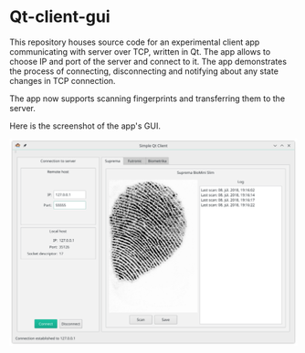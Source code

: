 # Qt-client-gui
This repository houses source code for an experimental client app communicating with server over TCP, written in Qt. The app allows to choose IP and port of the server and connect to it. The app demonstrates the process of connecting, disconnecting and notifying about any state changes in TCP connection.

The app now supports scanning fingerprints and transferring them to the server.

Here is the screenshot of the app's GUI.

![client-app-gui](client_app.png)
